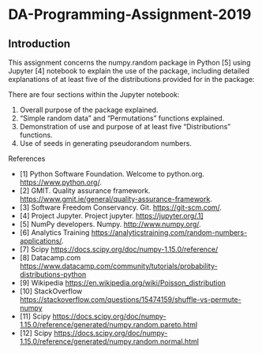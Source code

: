# DA-Programming-Assignment-2019
## Introduction

This assignment concerns the numpy.random package in Python [5] using Jupyter [4] notebook to explain the use of the package, including
detailed explanations of at least five of the distributions provided for in the package:

There are four sections within the Jupyter notebook:
1. Overall purpose of the package explained.
2. “Simple random data” and “Permutations” functions explained.
3. Demonstration of use and purpose of at least five “Distributions” functions.
4. Use of seeds in generating pseudorandom numbers.



References
 - [1] Python Software Foundation. Welcome to python.org.
https://www.python.org/.
 - [2] GMIT. Quality assurance framework.
https://www.gmit.ie/general/quality-assurance-framework.
 - [3] Software Freedom Conservancy. Git.
https://git-scm.com/.
 - [4] Project Jupyter. Project jupyter.
https://jupyter.org/.1] 
 - [5] NumPy developers. Numpy.
http://www.numpy.org/.
 - [6] Analytics Training
https://analyticstraining.com/random-numbers-applications/.
 - [7] Scipy
 https://docs.scipy.org/doc/numpy-1.15.0/reference/
 - [8] Datacamp.com
https://www.datacamp.com/community/tutorials/probability-distributions-python
 - [9] Wikipedia
https://en.wikipedia.org/wiki/Poisson_distribution
 - [10] StackOverflow
https://stackoverflow.com/questions/15474159/shuffle-vs-permute-numpy
- [11] Scipy
https://docs.scipy.org/doc/numpy-1.15.0/reference/generated/numpy.random.pareto.html
- [12] Scipy
https://docs.scipy.org/doc/numpy-1.15.0/reference/generated/numpy.random.normal.html